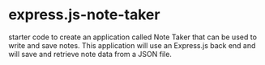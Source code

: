 # express.js-note-taker
starter code to create an application called Note Taker that can be used to write and save notes. This application will use an Express.js back end and will save and retrieve note data from a JSON file.

